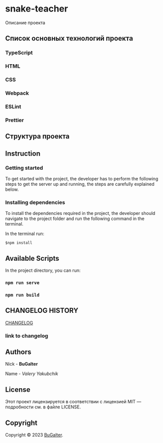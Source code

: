 # snake-teacher

Описание проекта

## Список основных технологий проекта

### TypeScript

### HTML

### CSS

### Webpack

### ESLint

### Prettier

## Структура проекта

## Instruction

### Getting started

To get started with the project, the developer has to perform the following steps to get
the server up and running, the steps are carefully explained below.

### Installing dependencies

To install the dependencies required in the project, the developer should navigate to the project folder and run the
following command in the terminal.

In the terminal run:

```shell
$npm install
```

## Available Scripts

In the project directory, you can run:

### `npm run serve`

### `npm run build`

## CHANGELOG HISTORY

[CHANGELOG](https://github.com/BuGalter/snake-teacher/blob/main/CHANGELOG.md)

### link to changelog

## Authors

Nick - **BuGalter**

Name - _Valery Yakubchik_

## License

Этот проект лицензируется в соответствии с лицензией MIT — подробности
см. в файле LICENSE.

## Copyright

Copyright © 2023 [BuGalter](https://bugalter.vercel.app/).

